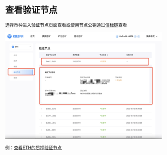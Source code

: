 # 查看验证节点

选择币种进入验证节点页面查看或使用节点公钥通过[信标链](https://mainnet.beaconcha.in/)查看

![](<../../.gitbook/assets/image(234).png>)





例：[查看ETH的质押验证节点](../eth/whale.md#9.-cha-kan-yan-zheng-jie-dian)
